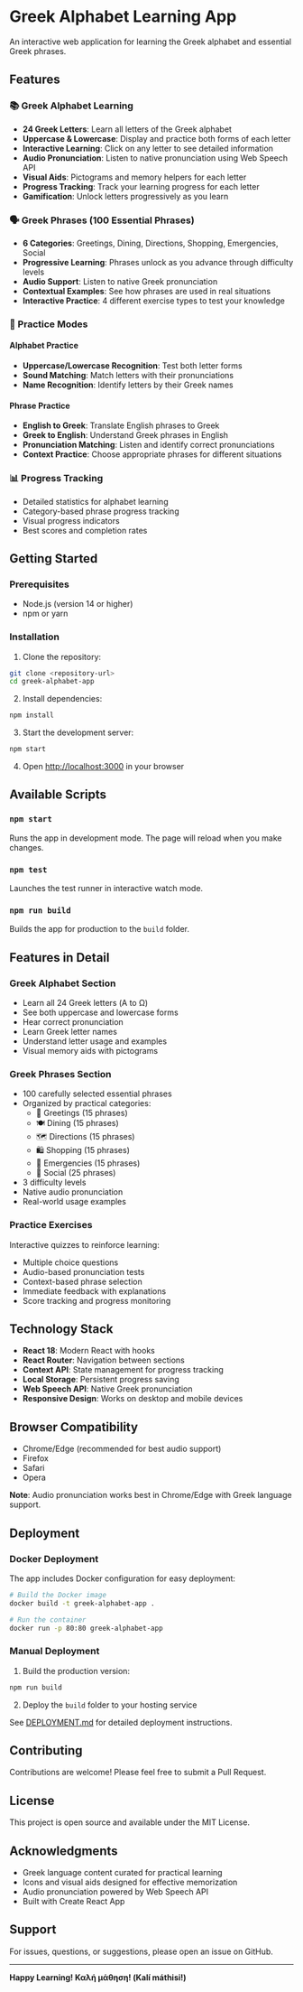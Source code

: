 # Greek Alphabet Learning App

An interactive web application for learning the Greek alphabet and essential Greek phrases.

## Features

### 📚 Greek Alphabet Learning
- **24 Greek Letters**: Learn all letters of the Greek alphabet
- **Uppercase & Lowercase**: Display and practice both forms of each letter
- **Interactive Learning**: Click on any letter to see detailed information
- **Audio Pronunciation**: Listen to native pronunciation using Web Speech API
- **Visual Aids**: Pictograms and memory helpers for each letter
- **Progress Tracking**: Track your learning progress for each letter
- **Gamification**: Unlock letters progressively as you learn

### 🗣️ Greek Phrases (100 Essential Phrases)
- **6 Categories**: Greetings, Dining, Directions, Shopping, Emergencies, Social
- **Progressive Learning**: Phrases unlock as you advance through difficulty levels
- **Audio Support**: Listen to native Greek pronunciation
- **Contextual Examples**: See how phrases are used in real situations
- **Interactive Practice**: 4 different exercise types to test your knowledge

### 🎯 Practice Modes

#### Alphabet Practice
- **Uppercase/Lowercase Recognition**: Test both letter forms
- **Sound Matching**: Match letters with their pronunciations
- **Name Recognition**: Identify letters by their Greek names

#### Phrase Practice
- **English to Greek**: Translate English phrases to Greek
- **Greek to English**: Understand Greek phrases in English
- **Pronunciation Matching**: Listen and identify correct pronunciations
- **Context Practice**: Choose appropriate phrases for different situations

### 📊 Progress Tracking
- Detailed statistics for alphabet learning
- Category-based phrase progress tracking
- Visual progress indicators
- Best scores and completion rates

## Getting Started

### Prerequisites
- Node.js (version 14 or higher)
- npm or yarn

### Installation

1. Clone the repository:
```bash
git clone <repository-url>
cd greek-alphabet-app
```

2. Install dependencies:
```bash
npm install
```

3. Start the development server:
```bash
npm start
```

4. Open [http://localhost:3000](http://localhost:3000) in your browser

## Available Scripts

### `npm start`
Runs the app in development mode. The page will reload when you make changes.

### `npm test`
Launches the test runner in interactive watch mode.

### `npm run build`
Builds the app for production to the `build` folder.

## Features in Detail

### Greek Alphabet Section
- Learn all 24 Greek letters (Α to Ω)
- See both uppercase and lowercase forms
- Hear correct pronunciation
- Learn Greek letter names
- Understand letter usage and examples
- Visual memory aids with pictograms

### Greek Phrases Section
- 100 carefully selected essential phrases
- Organized by practical categories:
  - 🙋 Greetings (15 phrases)
  - 🍽️ Dining (15 phrases)
  - 🗺️ Directions (15 phrases)
  - 🛍️ Shopping (15 phrases)
  - 🚨 Emergencies (15 phrases)
  - 👥 Social (25 phrases)
- 3 difficulty levels
- Native audio pronunciation
- Real-world usage examples

### Practice Exercises
Interactive quizzes to reinforce learning:
- Multiple choice questions
- Audio-based pronunciation tests
- Context-based phrase selection
- Immediate feedback with explanations
- Score tracking and progress monitoring

## Technology Stack

- **React 18**: Modern React with hooks
- **React Router**: Navigation between sections
- **Context API**: State management for progress tracking
- **Local Storage**: Persistent progress saving
- **Web Speech API**: Native Greek pronunciation
- **Responsive Design**: Works on desktop and mobile devices

## Browser Compatibility

- Chrome/Edge (recommended for best audio support)
- Firefox
- Safari
- Opera

**Note**: Audio pronunciation works best in Chrome/Edge with Greek language support.

## Deployment

### Docker Deployment

The app includes Docker configuration for easy deployment:

```bash
# Build the Docker image
docker build -t greek-alphabet-app .

# Run the container
docker run -p 80:80 greek-alphabet-app
```

### Manual Deployment

1. Build the production version:
```bash
npm run build
```

2. Deploy the `build` folder to your hosting service

See [DEPLOYMENT.md](DEPLOYMENT.md) for detailed deployment instructions.

## Contributing

Contributions are welcome! Please feel free to submit a Pull Request.

## License

This project is open source and available under the MIT License.

## Acknowledgments

- Greek language content curated for practical learning
- Icons and visual aids designed for effective memorization
- Audio pronunciation powered by Web Speech API
- Built with Create React App

## Support

For issues, questions, or suggestions, please open an issue on GitHub.

---

**Happy Learning! Καλή μάθηση! (Kalí máthisi!)**
